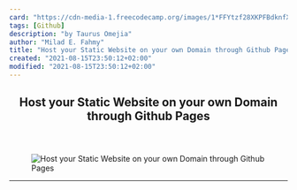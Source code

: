 ```yaml
---
card: "https://cdn-media-1.freecodecamp.org/images/1*FFYtzf28XKPFBdknfXf-jg.jpeg"
tags: [Github]
description: "by Taurus Omejia"
author: "Milad E. Fahmy"
title: "Host your Static Website on your own Domain through Github Pages"
created: "2021-08-15T23:50:12+02:00"
modified: "2021-08-15T23:50:12+02:00"
---
```

<div class="site-wrapper">
<main id="site-main" class="site-main outer">
<div class="inner">
<article class="post-full post tag-github tag-coding tag-programming tag-self-improvement tag-productivity ">
<header class="post-full-header">
<h1 class="post-full-title">Host your Static Website on your own Domain through Github Pages</h1>
</header>
<figure class="post-full-image">
<picture>
<source media="(max-width: 700px)" sizes="1px" srcset="data:image/gif;base64,R0lGODlhAQABAIAAAAAAAP///yH5BAEAAAAALAAAAAABAAEAAAIBRAA7 1w">
<source media="(min-width: 701px)" sizes="(max-width: 800px) 400px,
(max-width: 1170px) 700px,
1400px" srcset="https://cdn-media-1.freecodecamp.org/images/1*FFYtzf28XKPFBdknfXf-jg.jpeg 300w,
https://cdn-media-1.freecodecamp.org/images/1*FFYtzf28XKPFBdknfXf-jg.jpeg 600w,
https://cdn-media-1.freecodecamp.org/images/1*FFYtzf28XKPFBdknfXf-jg.jpeg 1000w,
https://cdn-media-1.freecodecamp.org/images/1*FFYtzf28XKPFBdknfXf-jg.jpeg 2000w">
<img onerror="this.style.display='none'" src="https://cdn-media-1.freecodecamp.org/images/1*FFYtzf28XKPFBdknfXf-jg.jpeg" alt="Host your Static Website on your own Domain through Github Pages">
</picture>
</figure>
<section class="post-full-content">
<div class="post-content medium-migrated-article">
</div>
<hr>
</section>
</article>
</div>
</main>
</div>
<!-- Google Tag Manager (noscript) -->
<!-- End Google Tag Manager (noscript) -->
